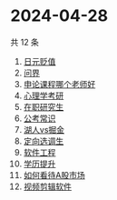 # 2024-04-28

共 12 条

<!-- BEGIN -->
<!-- 最后更新时间 Sun Apr 28 2024 14:15:27 GMT+0800 (China Standard Time) -->

1. [日元贬值](https://www.zhihu.com/search?q=日元贬值)
1. [问界](https://www.zhihu.com/search?q=问界)
1. [申论课程哪个老师好](https://www.zhihu.com/search?q=申论课程哪个老师好)
1. [心理学考研](https://www.zhihu.com/search?q=心理学考研)
1. [在职研究生](https://www.zhihu.com/search?q=在职研究生)
1. [公考常识](https://www.zhihu.com/search?q=公考常识)
1. [湖人vs掘金](https://www.zhihu.com/search?q=湖人vs掘金)
1. [定向选调生](https://www.zhihu.com/search?q=定向选调生)
1. [软件工程](https://www.zhihu.com/search?q=软件工程)
1. [学历提升](https://www.zhihu.com/search?q=学历提升)
1. [如何看待A股市场](https://www.zhihu.com/search?q=如何看待A股市场)
1. [视频剪辑软件](https://www.zhihu.com/search?q=视频剪辑软件)

<!-- END -->

